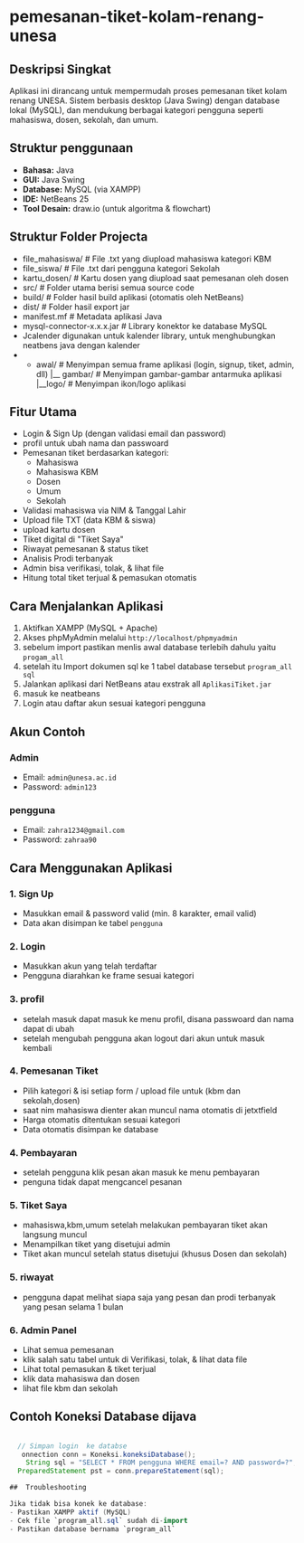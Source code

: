 # pemesanan-tiket-kolam-renang-unesa


##  Deskripsi Singkat
Aplikasi ini dirancang untuk mempermudah proses pemesanan tiket kolam renang UNESA. Sistem berbasis desktop (Java Swing) dengan database lokal (MySQL), dan mendukung berbagai kategori pengguna seperti mahasiswa, dosen, sekolah, dan umum.

##  Struktur penggunaan
- **Bahasa:** Java
- **GUI:** Java Swing
- **Database:** MySQL (via XAMPP)
- **IDE:** NetBeans 25
- **Tool Desain:** draw.io (untuk algoritma & flowchart)

##  Struktur Folder Projecta
- file_mahasiswa/ # File .txt yang diupload mahasiswa kategori KBM
- file_siswa/ # File .txt dari pengguna kategori Sekolah
- kartu_dosen/ # Kartu dosen yang diupload saat pemesanan oleh dosen
- src/ # Folder utama berisi semua source code
- build/ # Folder hasil build aplikasi (otomatis oleh NetBeans)
- dist/ # Folder hasil export jar
- manifest.mf # Metadata aplikasi Java
- mysql-connector-x.x.x.jar # Library konektor ke database MySQL
- Jcalender  digunakan untuk kalender library, untuk menghubungkan neatbens java dengan kalender
-  - awal/ # Menyimpan semua frame aplikasi (login, signup, tiket, admin, dll)
     |__ gambar/ # Menyimpan gambar-gambar antarmuka aplikasi
      |__logo/ # Menyimpan ikon/logo aplikasi

##  Fitur Utama
- Login & Sign Up (dengan validasi email dan password)
- profil untuk ubah nama dan passwoard
- Pemesanan tiket berdasarkan kategori:
  - Mahasiswa
  - Mahasiswa KBM
  - Dosen
  - Umum
  - Sekolah
- Validasi mahasiswa via NIM & Tanggal Lahir
- Upload file TXT (data KBM & siswa)
- upload kartu dosen 
- Tiket digital di "Tiket Saya"
- Riwayat pemesanan & status tiket
- Analisis Prodi terbanyak 
- Admin bisa verifikasi, tolak, & lihat file
- Hitung total tiket terjual & pemasukan otomatis


##  Cara Menjalankan Aplikasi

1. Aktifkan XAMPP (MySQL + Apache)
2. Akses phpMyAdmin melalui `http://localhost/phpmyadmin`
3. sebelum import pastikan menlis awal database terlebih dahulu yaitu `progam_all`
4. setelah itu Import dokumen sql ke 1 tabel database tersebut `program_all sql`
5. Jalankan aplikasi dari NetBeans atau exstrak all `AplikasiTiket.jar`
6. masuk ke neatbeans
6. Login atau daftar akun sesuai kategori pengguna


##  Akun Contoh

### Admin
- Email: `admin@unesa.ac.id`
- Password: `admin123`

### pengguna
- Email: `zahra1234@gmail.com`
- Password: `zahraa90`

##  Cara Menggunakan Aplikasi

### 1. Sign Up
- Masukkan email & password valid (min. 8 karakter, email valid)
- Data akan disimpan ke tabel `pengguna`
  
### 2. Login
- Masukkan akun yang telah terdaftar
- Pengguna diarahkan ke frame sesuai kategori

### 3. profil
- setelah masuk dapat masuk ke menu profil, disana passwoard dan nama dapat di ubah
- setelah mengubah pengguna akan logout dari akun untuk masuk kembali

### 4. Pemesanan Tiket
- Pilih kategori & isi setiap form / upload file untuk (kbm dan sekolah,dosen)
- saat nim mahasiswa dienter akan muncul nama otomatis di jetxtfield
- Harga otomatis ditentukan sesuai kategori
- Data otomatis disimpan ke database

### 4. Pembayaran
- setelah pengguna klik pesan akan masuk ke menu pembayaran
- penguna tidak dapat mengcancel pesanan

### 5. Tiket Saya
- mahasiswa,kbm,umum setelah melakukan pembayaran tiket akan langsung muncul
- Menampilkan tiket yang disetujui admin
- Tiket akan muncul setelah status disetujui (khusus Dosen dan sekolah)

### 5. riwayat
- pengguna dapat melihat siapa saja yang pesan dan prodi terbanyak yang pesan selama 1 bulan

### 6. Admin Panel
- Lihat semua pemesanan
- klik salah satu tabel untuk di Verifikasi, tolak, & lihat data file
- Lihat total pemasukan & tiket terjual
- klik data mahasiswa dan dosen
- lihat file kbm dan sekolah


##  Contoh Koneksi Database dijava

```java
 
  // Simpan login  ke databse
   onnection conn = Koneksi.koneksiDatabase();
    String sql = "SELECT * FROM pengguna WHERE email=? AND password=?";
  PreparedStatement pst = conn.prepareStatement(sql);

##  Troubleshooting

Jika tidak bisa konek ke database:
- Pastikan XAMPP aktif (MySQL)
- Cek file `program_all.sql` sudah di-import
- Pastikan database bernama `program_all` 
